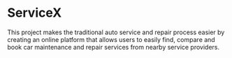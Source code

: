 # ServiceX
This project makes the traditional auto service and repair process easier by creating an online platform that allows users to easily find, compare and book car maintenance and repair services from nearby service providers.
